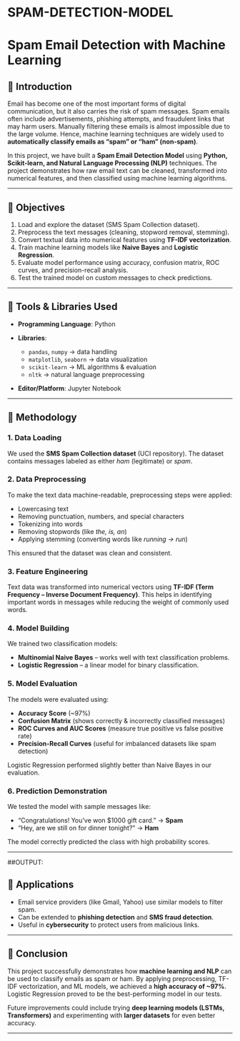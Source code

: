 # SPAM-DETECTION-MODEL



# Spam Email Detection with Machine Learning

## 🔹 Introduction

Email has become one of the most important forms of digital communication, but it also carries the risk of spam messages. Spam emails often include advertisements, phishing attempts, and fraudulent links that may harm users. Manually filtering these emails is almost impossible due to the large volume. Hence, machine learning techniques are widely used to **automatically classify emails as “spam” or “ham” (non-spam)**.

In this project, we have built a **Spam Email Detection Model** using **Python, Scikit-learn, and Natural Language Processing (NLP)** techniques. The project demonstrates how raw email text can be cleaned, transformed into numerical features, and then classified using machine learning algorithms.

---

## 🔹 Objectives

1. Load and explore the dataset (SMS Spam Collection dataset).
2. Preprocess the text messages (cleaning, stopword removal, stemming).
3. Convert textual data into numerical features using **TF-IDF vectorization**.
4. Train machine learning models like **Naive Bayes** and **Logistic Regression**.
5. Evaluate model performance using accuracy, confusion matrix, ROC curves, and precision-recall analysis.
6. Test the trained model on custom messages to check predictions.

---

## 🔹 Tools & Libraries Used

* **Programming Language**: Python 
* **Libraries**:

  * `pandas`, `numpy` → data handling
  * `matplotlib`, `seaborn` → data visualization
  * `scikit-learn` → ML algorithms & evaluation
  * `nltk` → natural language preprocessing
* **Editor/Platform**: Jupyter Notebook 

---

## 🔹 Methodology

### 1. Data Loading

We used the **SMS Spam Collection dataset** (UCI repository). The dataset contains messages labeled as either *ham* (legitimate) or *spam*.

### 2. Data Preprocessing

To make the text data machine-readable, preprocessing steps were applied:

* Lowercasing text
* Removing punctuation, numbers, and special characters
* Tokenizing into words
* Removing stopwords (like *the, is, an*)
* Applying stemming (converting words like *running → run*)

This ensured that the dataset was clean and consistent.

### 3. Feature Engineering

Text data was transformed into numerical vectors using **TF-IDF (Term Frequency – Inverse Document Frequency)**. This helps in identifying important words in messages while reducing the weight of commonly used words.

### 4. Model Building

We trained two classification models:

* **Multinomial Naive Bayes** – works well with text classification problems.
* **Logistic Regression** – a linear model for binary classification.

### 5. Model Evaluation

The models were evaluated using:

* **Accuracy Score** (\~97%)
* **Confusion Matrix** (shows correctly & incorrectly classified messages)
* **ROC Curves and AUC Scores** (measure true positive vs false positive rate)
* **Precision-Recall Curves** (useful for imbalanced datasets like spam detection)

Logistic Regression performed slightly better than Naive Bayes in our evaluation.

### 6. Prediction Demonstration

We tested the model with sample messages like:

* “Congratulations! You’ve won \$1000 gift card.” → **Spam**
* “Hey, are we still on for dinner tonight?” → **Ham**

The model correctly predicted the class with high probability scores.

---
##OUTPUT:

## 🔹 Applications

* Email service providers (like Gmail, Yahoo) use similar models to filter spam.
* Can be extended to **phishing detection** and **SMS fraud detection**.
* Useful in **cybersecurity** to protect users from malicious links.

---

## 🔹 Conclusion

This project successfully demonstrates how **machine learning and NLP** can be used to classify emails as spam or ham. By applying preprocessing, TF-IDF vectorization, and ML models, we achieved a **high accuracy of \~97%**. Logistic Regression proved to be the best-performing model in our tests.

Future improvements could include trying **deep learning models (LSTMs, Transformers)** and experimenting with **larger datasets** for even better accuracy.

---


